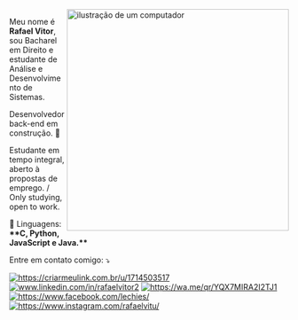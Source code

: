 <img src="https://raw.githubusercontent.com/MicaelliMedeiros/micaellimedeiros/master/image/computer-illustration.png" alt="ilustração de um computador" min-width="400px" max-width="400px" width="400px" align="right">

<p align="left"> 
  Meu nome é <b>Rafael Vitor</b>, sou Bacharel em Direito e estudante de Análise e Desenvolvimento de Sistemas. 

  Desenvolvedor back-end em construção. :muscle:

  Estudante em tempo integral, aberto à propostas de emprego. / Only studying, open to work.


  
</p>

<p align="left">
  🦄 Linguagens: <b>**C, Python, JavaScript e Java.**</b>
</p>



<p align="left">
Entre em contato comigo: ⤵️
</p>

<p align="left">
  <a href="#" title="Outlook">
  <img src="https://img.shields.io/badge/Outlook-4169e1" alt="https://criarmeulink.com.br/u/1714503517"/></a>
  <a href="#" title="LinkedIn">
  <img src="https://img.shields.io/badge/-Linkedin-0e76a8?style=flat-square&logo=Linkedin&logoColor=white&link=LINK-DO-SEU-LINKEDIN" alt="www.linkedin.com/in/rafaelvitor2"/></a>
  <a href="#" title="WhatsApp">
  <img src="https://img.shields.io/badge/-WhatsApp-25d366?style=flat-square&labelColor=25d366&logo=whatsapp&logoColor=white&link=API-DO-SEU-WHATSAPP" alt="https://wa.me/qr/YQX7MIRA2I2TJ1"/></a>
  <a href="#" title="Facebook">
  <img src="https://img.shields.io/badge/-Facebook-3b5998?style=flat-square&labelColor=3b5998&logo=facebook&logoColor=white&link=LINK-DO-SEU-FACEBOOK" alt="https://www.facebook.com/lechies/"/></a>
  <a href="#" title="Instagram">
  <img src="https://img.shields.io/badge/-Instagram-DF0174?style=flat-square&labelColor=DF0174&logo=instagram&logoColor=white&link=LINK-DO-SEU-INSTAGRAM" alt="https://www.instagram.com/rafaelvitu/"/></a>
</p>
